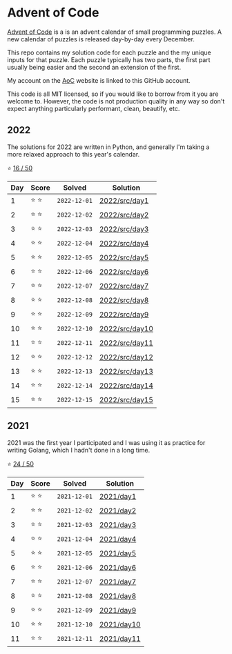 # Advent of Code

[Advent of Code](https://adventofcode.com) is a is an advent calendar of small programming puzzles. A new calendar of
puzzles is released day-by-day every December.

This repo contains my solution code for each puzzle and the my unique inputs for that puzzle. Each puzzle typically has
two parts, the first part usually being easier and the second an extension of the first.

My account on the [AoC](https://adventofcode.com) website is linked to this GitHub account.

This code is all MIT licensed, so if you would like to borrow from it you are welcome to. However, the code is not
production quality in any way so don't expect anything particularly performant, clean, beautify, etc.

## 2022

The solutions for 2022 are written in Python, and generally I'm taking a more relaxed approach to this year's calendar.

:star: [16 / 50](https://adventofcode.com/2022)

| Day | Score         | Solved       | Solution                         |
| --- | ------------- | ------------ | -------------------------------- |
| 1   | :star: :star: | `2022-12-01` | [2022/src/day1](2022/src/day1)   |
| 2   | :star: :star: | `2022-12-02` | [2022/src/day2](2022/src/day2)   |
| 3   | :star: :star: | `2022-12-03` | [2022/src/day3](2022/src/day3)   |
| 4   | :star: :star: | `2022-12-04` | [2022/src/day4](2022/src/day4)   |
| 5   | :star: :star: | `2022-12-05` | [2022/src/day5](2022/src/day5)   |
| 6   | :star: :star: | `2022-12-06` | [2022/src/day6](2022/src/day6)   |
| 7   | :star: :star: | `2022-12-07` | [2022/src/day7](2022/src/day7)   |
| 8   | :star: :star: | `2022-12-08` | [2022/src/day8](2022/src/day8)   |
| 9   | :star: :star: | `2022-12-09` | [2022/src/day9](2022/src/day9)   |
| 10  | :star: :star: | `2022-12-10` | [2022/src/day10](2022/src/day10) |
| 11  | :star: :star: | `2022-12-11` | [2022/src/day11](2022/src/day11) |
| 12  | :star: :star: | `2022-12-12` | [2022/src/day12](2022/src/day12) |
| 13  | :star: :star: | `2022-12-13` | [2022/src/day13](2022/src/day13) |
| 14  | :star: :star: | `2022-12-14` | [2022/src/day14](2022/src/day14) |
| 15  | :star: :star: | `2022-12-15` | [2022/src/day15](2022/src/day15) |

## 2021

2021 was the first year I participated and I was using it as practice for writing Golang, which I hadn't done in a long
time.

:star: [24 / 50](https://adventofcode.com/2021)

| Day | Score         | Solved       | Solution                 |
| --- | ------------- | ------------ | ------------------------ |
| 1   | :star: :star: | `2021-12-01` | [2021/day1](2021/day1)   |
| 2   | :star: :star: | `2021-12-02` | [2021/day2](2021/day2)   |
| 3   | :star: :star: | `2021-12-03` | [2021/day3](2021/day3)   |
| 4   | :star: :star: | `2021-12-04` | [2021/day4](2021/day4)   |
| 5   | :star: :star: | `2021-12-05` | [2021/day5](2021/day5)   |
| 6   | :star: :star: | `2021-12-06` | [2021/day6](2021/day6)   |
| 7   | :star: :star: | `2021-12-07` | [2021/day7](2021/day7)   |
| 8   | :star: :star: | `2021-12-08` | [2021/day8](2021/day8)   |
| 9   | :star: :star: | `2021-12-09` | [2021/day9](2021/day9)   |
| 10  | :star: :star: | `2021-12-10` | [2021/day10](2021/day10) |
| 11  | :star: :star: | `2021-12-11` | [2021/day11](2021/day11) |
